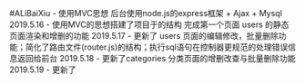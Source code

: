 #ALiBaiXiu - 使用MVC思想 后台使用node.js的express框架 + Ajax + Mysql
2019.5.16 - 使用MVC的思想搭建了项目于的结构 完成第一个页面 users 的静态页面渲染和增删的功能
2019.5.17 - 更新了 users 页面的编辑修改，批量删除功能；简化了路由文件(router.js)的结构；执行sql语句在控制器更规范的处理错误信息返回给前台
2019.5.18 - 更新了categories 分类页面的增删改查与批量删除功能
2019.5.19 - 更新了
